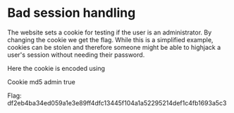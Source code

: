 # Bad session handling

The website sets a cookie for testing if the user is an administrator.
By changing the cookie we get the flag. While this is a simplified example, cookies can be stolen and therefore someone might be able to highjack a user's session without needing their password.

Here the cookie is encoded using

Cookie md5 admin true

Flag: df2eb4ba34ed059a1e3e89ff4dfc13445f104a1a52295214def1c4fb1693a5c3
